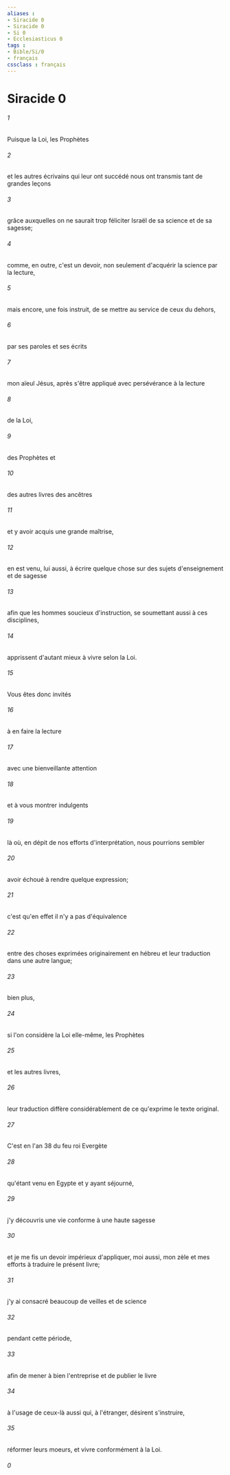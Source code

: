 ```yaml
---
aliases : 
- Siracide 0
- Siracide 0
- Si 0
- Ecclesiasticus 0
tags : 
- Bible/Si/0
- français
cssclass : français
---
```


# Siracide 0

###### 1
Puisque la Loi, les Prophètes 
###### 2
et les autres écrivains qui leur ont succédé nous ont transmis tant de grandes leçons 
###### 3
grâce auxquelles on ne saurait trop féliciter Israël de sa science et de sa sagesse; 
###### 4
comme, en outre, c'est un devoir, non seulement d'acquérir la science par la lecture,
###### 5
mais encore, une fois instruit, de se mettre au service de ceux du dehors, 
###### 6
par ses paroles et ses écrits 
###### 7
mon aïeul Jésus, après s'être appliqué avec persévérance à la lecture 
###### 8
de la Loi, 
###### 9
des Prophètes et 
###### 10
des autres livres des ancêtres 
###### 11
et y avoir acquis une grande maîtrise, 
###### 12
en est venu, lui aussi, à écrire quelque chose sur des sujets d'enseignement et de sagesse 
###### 13
afin que les hommes soucieux d'instruction, se soumettant aussi à ces disciplines, 
###### 14
apprissent d'autant mieux à vivre selon la Loi.
###### 15
Vous êtes donc invités 
###### 16
à en faire la lecture 
###### 17
avec une bienveillante attention 
###### 18
et à vous montrer indulgents 
###### 19
là où, en dépit de nos efforts d'interprétation, nous pourrions sembler
###### 20
avoir échoué à rendre quelque expression; 
###### 21
c'est qu'en effet il n'y a pas d'équivalence 
###### 22
entre des choses exprimées originairement en hébreu et leur traduction dans une autre langue; 
###### 23
bien plus, 
###### 24
si l'on considère la Loi elle-même, les Prophètes
###### 25
et les autres livres, 
###### 26
leur traduction diffère considérablement de ce qu'exprime le texte original. 
###### 27
C'est en l'an 38 du feu roi Evergète 
###### 28
qu'étant venu en Egypte et y ayant séjourné, 
###### 29
j'y découvris une vie conforme à une haute sagesse
###### 30
et je me fis un devoir impérieux d'appliquer, moi aussi, mon zèle et mes efforts à traduire le présent livre; 
###### 31
j'y ai consacré beaucoup de veilles et de science 
###### 32
pendant cette période, 
###### 33
afin de mener à bien l'entreprise et de publier le livre 
###### 34
à l'usage de ceux-là aussi qui, à l'étranger, désirent s'instruire, 
###### 35
réformer leurs moeurs, et vivre conformément à la Loi.
###### 0

